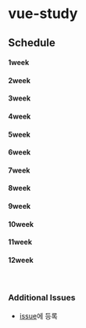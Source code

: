 # vue-study


## Schedule
#### 1week

#### 2week

#### 3week

#### 4week

#### 5week

#### 6week

#### 7week

#### 8week

#### 9week

#### 10week

#### 11week

#### 12week

</br>

### Additional Issues
* [issue](https://github.com/JaeYeopHan/vue-study/issues)에 등록
